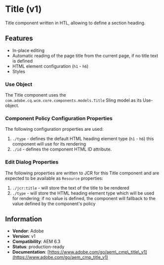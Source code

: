 <!--
Copyright 2017 Adobe

Licensed under the Apache License, Version 2.0 (the "License");
you may not use this file except in compliance with the License.
You may obtain a copy of the License at

    http://www.apache.org/licenses/LICENSE-2.0

Unless required by applicable law or agreed to in writing, software
distributed under the License is distributed on an "AS IS" BASIS,
WITHOUT WARRANTIES OR CONDITIONS OF ANY KIND, either express or implied.
See the License for the specific language governing permissions and
limitations under the License.
-->
Title (v1)
====
Title component written in HTL, allowing to define a section heading.

## Features

* In-place editing
* Automatic reading of the page title from the current page, if no title text is defined
* HTML element configuration (`h1` - `h6`)
* Styles

### Use Object

The Title component uses the `com.adobe.cq.wcm.core.components.models.Title` Sling model as its Use-object.

### Component Policy Configuration Properties

The following configuration properties are used:

1. `./type` - defines the default HTML heading element type (`h1` - `h6`) this component will use for its rendering
2. `./id` - defines the component HTML ID attribute.

### Edit Dialog Properties

The following properties are written to JCR for this Title component and are expected to be available as `Resource`
properties:

1. `./jcr:title` - will store the text of the title to be rendered
2. `./type` - will store the HTML heading element type which will be used for rendering; if no value is defined, the
   component will fallback to the value defined by the component's policy

## Information

* **Vendor**: Adobe
* **Version**: v1
* **Compatibility**: AEM 6.3
* **Status**: production-ready
* **Documentation**: [https://www.adobe.com/go/aem\_cmp\_title\_v1](https://www.adobe.com/go/aem_cmp_title_v1)

